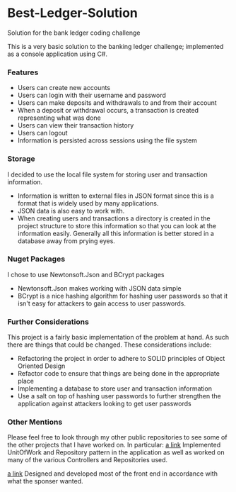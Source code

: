 # Best-Ledger-Solution
Solution for the bank ledger coding challenge

This is a very basic solution to the banking ledger challenge; implemented as a console application using C#.

### Features
* Users can create new accounts
* Users can login with their username and password
* Users can make deposits and withdrawals to and from their account
* When a deposit or withdrawal occurs, a transaction is created representing what was done
* Users can view their transaction history
* Users can logout
* Information is persisted across sessions using the file system

### Storage
I decided to use the local file system for storing user and transaction information. 
* Information is written to external files in JSON format since this is a format that is widely used by many applications. 
* JSON data is also easy to work with.
* When creating users and transactions a directory is created in the project structure to store this information so that you can look at the information easily. Generally all this information is better stored in a database away from prying eyes.

### Nuget Packages
I chose to use Newtonsoft.Json and BCrypt packages
* Newtonsoft.Json makes working with JSON data simple
* BCrypt is a nice hashing algorithm for hashing user passwords so that it isn't easy for attackers to gain access to user passwords.

### Further Considerations
This project is a fairly basic implementation of the problem at hand. As such there are things that could be changed. These considerations include:
* Refactoring the project in order to adhere to SOLID principles of Object Oriented Design
* Refactor code to ensure that things are being done in the appropriate place
* Implementing a database to store user and transaction information
* Use a salt on top of hashing user passwords to further strengthen the application against attackers looking to get user passwords

### Other Mentions
Please feel free to look through my other public repositories to see some of the other projects that I have worked on. In particular:
[a link](https://github.com/cs-capstone-team-c/synchrolean-server)
Implemented UnitOfWork and Repository pattern in the application as well as worked on many of the various Controllers and Repositories used.

[a link](https://github.com/cs-capstone-team-c/synchrolean-web-app)
Designed and developed most of the front end in accordance with what the sponser wanted.
